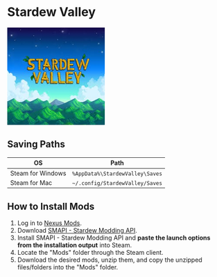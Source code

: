 # Stardew Valley

![Stardew Valley](./readme_header.jpg)

## Saving Paths

| OS                | Path                            |
| ----------------- | ------------------------------- |
| Steam for Windows | `%AppData%\StardewValley\Saves` |
| Steam for Mac     | `~/.config/StardewValley/Saves` |

## How to Install Mods

1. Log in to [Nexus Mods](https://www.nexusmods.com).
2. Download [SMAPI - Stardew Modding API](https://www.nexusmods.com/stardewvalley/mods/2400).
3. Install SMAPI - Stardew Modding API and **paste the launch options from the installation output** into Steam.
4. Locate the "Mods" folder through the Steam client.
5. Download the desired mods, unzip them, and copy the unzipped files/folders into the "Mods" folder.
